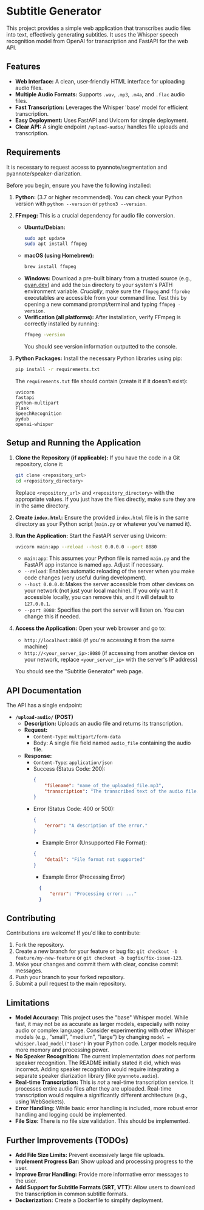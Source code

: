 # Subtitle Generator

This project provides a simple web application that transcribes audio files into text, effectively generating subtitles. It uses the Whisper speech recognition model from OpenAI for transcription and FastAPI for the web API.

## Features

*   **Web Interface:**  A clean, user-friendly HTML interface for uploading audio files.
*   **Multiple Audio Formats:** Supports `.wav`, `.mp3`, `.m4a`, and `.flac` audio files.
*   **Fast Transcription:** Leverages the Whisper 'base' model for efficient transcription.
*   **Easy Deployment:**  Uses FastAPI and Uvicorn for simple deployment.
*   **Clear API:**  A single endpoint `/upload-audio/` handles file uploads and transcription.

## Requirements

It is necessary to request access to pyannote/segmentation and pyannote/speaker-diarization.

Before you begin, ensure you have the following installed:

1.  **Python:** (3.7 or higher recommended).  You can check your Python version with `python --version` or `python3 --version`.

2.  **FFmpeg:**  This is a crucial dependency for audio file conversion.
    *   **Ubuntu/Debian:**
        ```bash
        sudo apt update
        sudo apt install ffmpeg
        ```
    *   **macOS (using Homebrew):**
        ```bash
        brew install ffmpeg
        ```
    *   **Windows:**  Download a pre-built binary from a trusted source (e.g., [gyan.dev](https://www.gyan.dev/ffmpeg/builds/)) and add the `bin` directory to your system's PATH environment variable.  *Crucially*, make sure the `ffmpeg` and `ffprobe` executables are accessible from your command line.  Test this by opening a new command prompt/terminal and typing `ffmpeg -version`.
    *   **Verification (all platforms):** After installation, verify FFmpeg is correctly installed by running:
          ```bash
          ffmpeg -version
          ```
          You should see version information outputted to the console.

3.  **Python Packages:** Install the necessary Python libraries using pip:
    ```bash
    pip install -r requirements.txt
    ```
    The `requirements.txt` file should contain (create it if it doesn't exist):
    ```
    uvicorn
    fastapi
    python-multipart
    Flask
    SpeechRecognition
    pydub
    openai-whisper
    ```

## Setup and Running the Application

1.  **Clone the Repository (if applicable):**  If you have the code in a Git repository, clone it:
    ```bash
    git clone <repository_url>
    cd <repository_directory>
    ```
    Replace `<repository_url>` and `<repository_directory>` with the appropriate values. If you just have the files directly, make sure they are in the same directory.

2.  **Create `index.html`:**  Ensure the provided `index.html` file is in the same directory as your Python script (`main.py` or whatever you've named it).

3.  **Run the Application:** Start the FastAPI server using Uvicorn:
    ```bash
    uvicorn main:app --reload --host 0.0.0.0 --port 8080
    ```
    *   `main:app`:  This assumes your Python file is named `main.py` and the FastAPI app instance is named `app`. Adjust if necessary.
    *   `--reload`:  Enables automatic reloading of the server when you make code changes (very useful during development).
    *   `--host 0.0.0.0`:  Makes the server accessible from other devices on your network (not just your local machine).  If you only want it accessible locally, you can remove this, and it will default to `127.0.0.1`.
    *   `--port 8080`:  Specifies the port the server will listen on. You can change this if needed.

4.  **Access the Application:** Open your web browser and go to:
    *   `http://localhost:8080` (if you're accessing it from the same machine)
    *   `http://<your_server_ip>:8080` (if accessing from another device on your network, replace `<your_server_ip>` with the server's IP address)

    You should see the "Subtitle Generator" web page.

## API Documentation

The API has a single endpoint:

*   **`/upload-audio/` (POST)**
    *   **Description:**  Uploads an audio file and returns its transcription.
    *   **Request:**
        *   `Content-Type`: `multipart/form-data`
        *   Body:  A single file field named `audio_file` containing the audio file.
    *   **Response:**
        *   `Content-Type`: `application/json`
        *   Success (Status Code: 200):
            ```json
            {
                "filename": "name_of_the_uploaded_file.mp3",
                "transcription": "The transcribed text of the audio file."
            }
            ```
        *   Error (Status Code: 400 or 500):
            ```json
            {
                "error": "A description of the error."
            }
            ```
            *   Example Error (Unsupported File Format):
              ```json
              {
                  "detail": "File format not supported"
              }
              ```
            *  Example Error (Processing Error)
            ```json
              {
                  "error": "Processing error: ..."
              }
            ```
## Contributing

Contributions are welcome! If you'd like to contribute:

1.  Fork the repository.
2.  Create a new branch for your feature or bug fix: `git checkout -b feature/my-new-feature` or `git checkout -b bugfix/fix-issue-123`.
3.  Make your changes and commit them with clear, concise commit messages.
4.  Push your branch to your forked repository.
5.  Submit a pull request to the main repository.

## Limitations

*   **Model Accuracy:** This project uses the "base" Whisper model. While fast, it may not be as accurate as larger models, especially with noisy audio or complex language.  Consider experimenting with other Whisper models (e.g., "small", "medium", "large") by changing `model = whisper.load_model("base")` in your Python code.  Larger models require more memory and processing power.
*   **No Speaker Recognition:** The current implementation *does not* perform speaker recognition. The README initially stated it did, which was incorrect.  Adding speaker recognition would require integrating a separate speaker diarization library (like `pyannote.audio`).
*   **Real-time Transcription:**  This is *not* a real-time transcription service.  It processes entire audio files after they are uploaded.  Real-time transcription would require a significantly different architecture (e.g., using WebSockets).
*   **Error Handling:**  While basic error handling is included, more robust error handling and logging could be implemented.
* **File Size:** There is no file size validation. This should be implemented.

## Further Improvements (TODOs)

*   **Add File Size Limits:** Prevent excessively large file uploads.
*   **Implement Progress Bar:** Show upload and processing progress to the user.
*   **Improve Error Handling:** Provide more informative error messages to the user.
*   **Add Support for Subtitle Formats (SRT, VTT):** Allow users to download the transcription in common subtitle formats.
*   **Dockerization:** Create a Dockerfile to simplify deployment.
